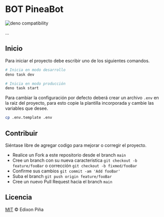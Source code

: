 # BOT PineaBot

![deno compatibility](https://shield.deno.dev/deno/1.30)

...

## Inicio

Para iniciar el proyecto debe escribir uno de los siguientes comandos.
```sh
# Inicia en modo desarrollo
deno task dev

# Inicia en modo producción
deno task start
```
Para cambiar la configuración por defecto deberá crear un archivo `.env` en la raiz del proyecto, para esto copie la plantilla incorporada y cambie las variables que desee.

```bash
cp .env.template .env
```

## Contribuir
Siéntase libre de agregar codigo para mejorar o corregir el proyecto.

- Realice un Fork a este repositorio desde el branch `main`
- Cree un branch con su nueva caracteristica `git checkout -b feature/fooBar` o corrección `git checkout -b fixmed/fooBar`
- Confirme sus cambios `git commit -am 'Add fooBar'`
- Suba el branch `git push origin feature/fooBar`
- Cree un nuevo Pull Request hacia el branch `main`

## Licencia

[MIT](https://github.com/EdixonAlberto/template-deno/blob/main/LICENSE) &copy; Edixon Piña
